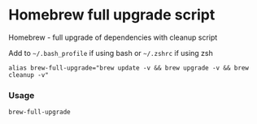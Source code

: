 # Homebrew full upgrade script
Homebrew - full upgrade of dependencies with cleanup script

Add to ```~/.bash_profile``` if using bash or ```~/.zshrc``` if using zsh
```
alias brew-full-upgrade="brew update -v && brew upgrade -v && brew cleanup -v"
```

### Usage
```brew-full-upgrade```

